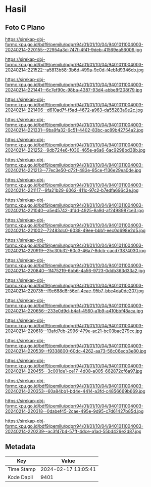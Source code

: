 # Hasil

## Foto C Plano

https://sirekap-obj-formc.kpu.go.id/bdf9/pemilu/pdpr/94/01/01/10/04/9401011004003-20240214-220155--22954a3d-747f-4f41-9deb-41569ea56009.jpg

https://sirekap-obj-formc.kpu.go.id/bdf9/pemilu/pdpr/94/01/01/10/04/9401011004003-20240214-221522--a5813b58-3b6d-499a-9c0d-f4eb1d9346cb.jpg

https://sirekap-obj-formc.kpu.go.id/bdf9/pemilu/pdpr/94/01/01/10/04/9401011004003-20240214-221441--6c7ef90c-98ba-4387-93d4-abbe8f208f79.jpg

https://sirekap-obj-formc.kpu.go.id/bdf9/pemilu/pdpr/94/01/01/10/04/9401011004003-20240214-221406--d610ad7f-f5ad-4672-a963-da55283a9e2c.jpg

https://sirekap-obj-formc.kpu.go.id/bdf9/pemilu/pdpr/94/01/01/10/04/9401011004003-20240214-221331--9ba9fa32-6c51-4402-83bc-ac89b42754a2.jpg

https://sirekap-obj-formc.kpu.go.id/bdf9/pemilu/pdpr/94/01/01/10/04/9401011004003-20240214-221252--9db724e6-f030-465e-a6a6-6ac9298bd38b.jpg

https://sirekap-obj-formc.kpu.go.id/bdf9/pemilu/pdpr/94/01/01/10/04/9401011004003-20240214-221213--77ec3e50-d72f-483e-85ce-f136e29ea0de.jpg

https://sirekap-obj-formc.kpu.go.id/bdf9/pemilu/pdpr/94/01/01/10/04/9401011004003-20240214-221117--9fa21b29-6062-411c-97c2-b7edfa696c3e.jpg

https://sirekap-obj-formc.kpu.go.id/bdf9/pemilu/pdpr/94/01/01/10/04/9401011004003-20240214-221040--a5e45742-dfdd-4925-8a9d-af2498987ce3.jpg

https://sirekap-obj-formc.kpu.go.id/bdf9/pemilu/pdpr/94/01/01/10/04/9401011004003-20240214-221002--72483dc0-6038-49ee-bbb1-eec0d698e2d5.jpg

https://sirekap-obj-formc.kpu.go.id/bdf9/pemilu/pdpr/94/01/01/10/04/9401011004003-20240214-220919--25c30b32-60c3-46a7-8dcb-cacd73874030.jpg

https://sirekap-obj-formc.kpu.go.id/bdf9/pemilu/pdpr/94/01/01/10/04/9401011004003-20240214-220840--1f475219-6bb6-4a56-9723-0ddb363d33a2.jpg

https://sirekap-obj-formc.kpu.go.id/bdf9/pemilu/pdpr/94/01/01/10/04/9401011004003-20240214-220735--f9c688d8-56ef-4cae-95b7-bbc4da0dc207.jpg

https://sirekap-obj-formc.kpu.go.id/bdf9/pemilu/pdpr/94/01/01/10/04/9401011004003-20240214-220656--233e0d9d-b4af-4560-a1b9-a410bbf48aca.jpg

https://sirekap-obj-formc.kpu.go.id/bdf9/pemilu/pdpr/94/01/01/10/04/9401011004003-20240214-220618--13afd7db-2996-479e-ac21-bc03bac279cc.jpg

https://sirekap-obj-formc.kpu.go.id/bdf9/pemilu/pdpr/94/01/01/10/04/9401011004003-20240214-220539--f9338800-60dc-4262-aa73-58c06ecb3e80.jpg

https://sirekap-obj-formc.kpu.go.id/bdf9/pemilu/pdpr/94/01/01/10/04/9401011004003-20240214-220455--3c001de1-ce17-4d08-a005-662872cf6a97.jpg

https://sirekap-obj-formc.kpu.go.id/bdf9/pemilu/pdpr/94/01/01/10/04/9401011004003-20240214-220353--60a84bb1-bd4e-4414-a3fd-c4856669b669.jpg

https://sirekap-obj-formc.kpu.go.id/bdf9/pemilu/pdpr/94/01/01/10/04/9401011004003-20240214-220318--0dabef45-2cae-495e-9d95-c7d61427b85d.jpg

https://sirekap-obj-formc.kpu.go.id/bdf9/pemilu/pdpr/94/01/01/10/04/9401011004003-20240214-220239--ac3f47b4-57ff-4dce-a1ad-55bd426e2d87.jpg


## Metadata

| Key        | Value               |
| ---------- | ------------------- |
| Time Stamp | 2024-02-17 13:05:41 |
| Kode Dapil | 9401                |




